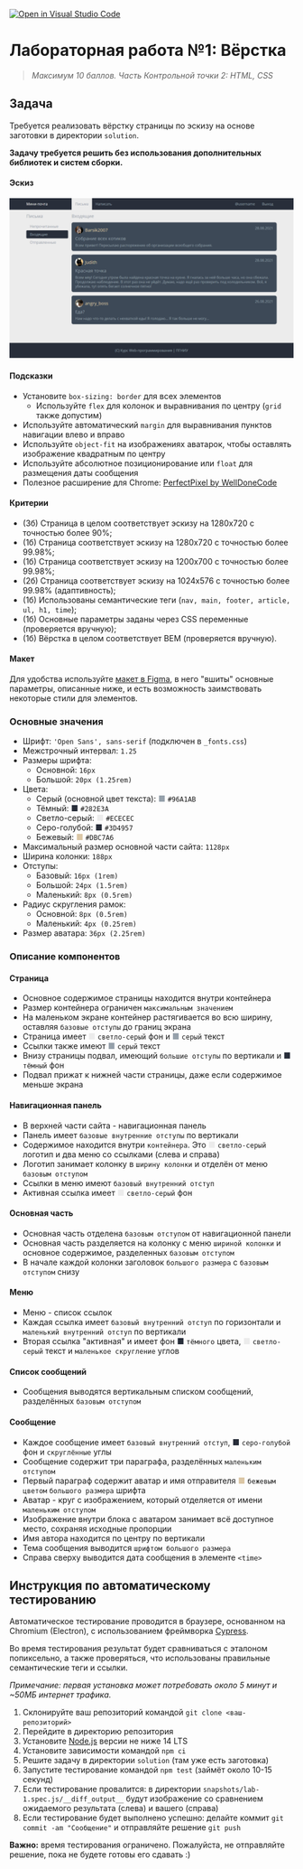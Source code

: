 [![Open in Visual Studio Code](https://classroom.github.com/assets/open-in-vscode-f059dc9a6f8d3a56e377f745f24479a46679e63a5d9fe6f495e02850cd0d8118.svg)](https://classroom.github.com/online_ide?assignment_repo_id=6286454&assignment_repo_type=AssignmentRepo)
# Лабораторная работа №1: Вёрстка

> _Максимум 10 баллов. Часть Контрольной точки 2: HTML, CSS_

## Задача

Требуется реализовать вёрстку страницы по эскизу на основе заготовки в директории `solution`.

**Задачу требуется решить без использования дополнительных библиотек и систем сборки.**

#### Эскиз

![sketch](sketchs/sketch.png)

#### Подсказки

- Установите `box-sizing: border` для всех элементов
  - Используйте `flex` для колонок и выравнивания по центру (`grid` также допустим)
- Используйте автоматический `margin` для выравнивания пунктов навигации влево и вправо
- Используйте `object-fit` на изображениях аватарок, чтобы оставлять изображение квадратным по центру
- Используйте абсолютное позиционирование или `float` для размещения даты сообщения
- Полезное расширение для
  Chrome: [PerfectPixel by WellDoneCode](https://chrome.google.com/webstore/detail/perfectpixel-by-welldonec/dkaagdgjmgdmbnecmcefdhjekcoceebi/)

#### Критерии

- (3б) Страница в целом соответствует эскизу на 1280x720 с точностью более 90%;
- (1б) Страница соответствует эскизу на 1280x720 с точностью более 99.98%;
- (1б) Страница соответствует эскизу на 1200x700 с точностью более 99.98%;
- (2б) Страница соответствует эскизу на 1024x576 с точностью более 99.98% (адаптивность);
- (1б) Использованы семантические теги (`nav, main, footer, article, ul, h1, time`);
- (1б) Основные параметры заданы через CSS переменные (проверяется вручную);
- (1б) Вёрстка в целом соответствует BEM (проверяется вручную).

#### Макет

Для удобства используйте [макет в Figma](http://go.shgk.me/Web-2020-Lab-1-Figma), в него "вшиты" основные параметры,
описанные ниже, и есть возможность заимствовать некоторые стили для элементов.

### Основные значения

- Шрифт: `'Open Sans', sans-serif` (подключен в `_fonts.css`)
- Межстрочный интервал: `1.25`
- Размеры шрифта:
  - Основной: `16px`
  - Большой: `20px (1.25rem)`
- Цвета:
  - Серый (основной цвет текста): <span style="color: #96A1AB">■</span> `#96A1AB`
  - Тёмный: <span style="color: #282E3A">■</span> `#282E3A`
  - Светло-серый: <span style="color: #ECECEC">■</span> `#ECECEC`
  - Серо-голубой: <span style="color: #282E3A">■</span> `#3D4957`
  - Бежевый: <span style="color: #DBC7A6">■</span> `#DBC7A6`
- Максимальный размер основной части сайта: `1128px`
- Ширина колонки: `188px`
- Отступы:
  - Базовый: `16px (1rem)`
  - Большой: `24px (1.5rem)`
  - Маленький: `8px (0.5rem)`
- Радиус скругления рамок:
  - Основной: `8px (0.5rem)`
  - Маленький: `4px (0.25rem)`
- Размер аватара: `36px (2.25rem)`

### Описание компонентов

#### Страница

- Основное содержимое страницы находится внутри контейнера
- Размер контейнера ограничен `максимальным значением`
- На маленьком экране контейнер растягивается во всю ширину, оставляя `базовые отступы` до границ экрана
- Страница имеет <span style="color: #ECECEC">■</span> `светло-серый` фон и <span style="color: #96A1AB">■</span> `серый` текст
- Ссылки также имеют <span style="color: #96A1AB">■</span> `серый` текст
- Внизу страницы подвал, имеющий `большие отступы` по вертикали и <span style="color: #282E3A">■</span> `тёмный` фон
- Подвал прижат к нижней части страницы, даже если содержимое меньше экрана

#### Навигационная панель

- В верхней части сайта - навигационная панель
- Панель имеет `базовые внутренние отступы` по вертикали
- Содержимое находится внутри `контейнера`. Это <span style="color: #ECECEC">■</span> `светло-серый` логотип и два меню со ссылками (слева и справа)
- Логотип занимает колонку в `ширину колонки` и отделён от меню `базовым отступом`
- Ссылки в меню имеют `базовый внутренний отступ`
- Активная ссылка имеет <span style="color: #ECECEC">■</span> `светло-серый` фон

#### Основная часть

- Основная часть отделена `базовым отступом` от навигационной панели
- Основная часть разделяется на колонку с меню `шириной колонки` и основное содержимое, разделенных `базовым отступом`
- В начале каждой колонки заголовок `большого размера` с `базовым отступом` снизу

#### Меню

- Меню - список ссылок
- Каждая ссылка имеет `базовый внутренний отступ` по горизонтали и `маленький внутренний отступ` по вертикали
- Вторая ссылка "активная" и имеет фон <span style="color: #282E3A">■</span> `тёмного` цвета, <span style="color: #ECECEC">■</span> `светло-серый` текст и `маленькое скругление` углов

#### Список сообщений

- Сообщения выводятся вертикальным списком сообщений, разделённых `базовым отступом`

#### Сообщение

- Каждое сообщение имеет `базовый внутренний отступ`, <span style="color: #282E3A">■</span> `серо-голубой` фон и `скруглённые` углы
- Сообщение содержит три параграфа, разделённых `маленьким отступом`
- Первый параграф содержит аватар и имя отправителя <span style="color: #DBC7A6">■</span> `бежевым цветом` `большого размера` шрифта
- Аватар - круг с изображением, который отделяется от имени `маленьким отступом`
- Изображение внутри блока с аватаром занимает всё доступное место, сохраняя исходные пропорции
- Имя автора находится по центру по вертикали
- Тема сообщения выводится `шрифтом большого размера`
- Справа сверху выводится дата сообщения в элементе `<time>`

## Инструкция по автоматическому тестированию

Автоматическое тестирование проводится в браузере, основанном на Chromium (Electron), с использованием
фреймворка [Cypress](https://www.cypress.io/).

Во время тестирования результат будет сравниваться с эталоном попиксельно, а также проверяться, что использованы
правильные семантические теги и ссылки.

_Примечание: первая установка может потребовать около 5 минут и ~50МБ интернет трафика._

1. Склонируйте ваш репозиторий командой `git clone <ваш-репозиторий>`
2. Перейдите в директорию репозитория
3. Установите [Node.js](https://nodejs.org/) версии не ниже 14 LTS
4. Установите зависимости командой `npm ci`
5. Решите задачу в директории `solution` (там уже есть заготовка)
6. Запустите тестирование командой `npm test` (займёт около 10-15 секунд)
7. Если тестирование провалится: в директории `snapshots/lab-1.spec.js/__diff_output__` будут изображение со сравнением
   ожидаемого результата (слева) и вашего (справа)
8. Если тестирование будет выполнено успешно: делайте коммит `git commit -am "Сообщение"` и отправляйте
   решение `git push`

**Важно:** время тестирования ограничено. Пожалуйста, не отправляйте решение, пока не будете готовы его сдавать :)
